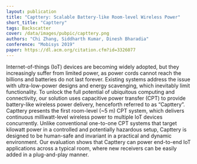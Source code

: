 ```yaml
---
layout: publication
title: "Capttery: Scalable Battery-like Room-level Wireless Power"
short_title: "Capttery"
tags: Backscatter 
cover: /data/images/pubpic/capttery.png
authors: "Chi Zhang, Siddharth Kumar, Dinesh Bharadia"
conference: "Mobisys 2019"
paper: https://dl.acm.org/citation.cfm?id=3326077
---
```


Internet-of-things (IoT) devices are becoming widely adopted, but they increasingly suffer from limited power, as power cords cannot reach the billions and batteries do not last forever. Existing systems address the issue with ultra-low-power designs and energy scavenging, which inevitably limit functionality. To unlock the full potential of ubiquitous computing and connectivity, our solution uses capacitive power transfer (CPT) to provide battery-like wireless power delivery, henceforth referred to as “Capttery”. Capttery presents the first room-level (~5 m) CPT system, which delivers continuous milliwatt-level wireless power to multiple IoT devices concurrently. Unlike conventional one-to-one CPT systems that target kilowatt power in a controlled and potentially hazardous setup, Capttery is designed to be human-safe and invariant in a practical and dynamic environment. Our evaluation shows that Capttery can power end-to-end IoT applications across a typical room, where new receivers can be easily added in a plug-and-play manner.
